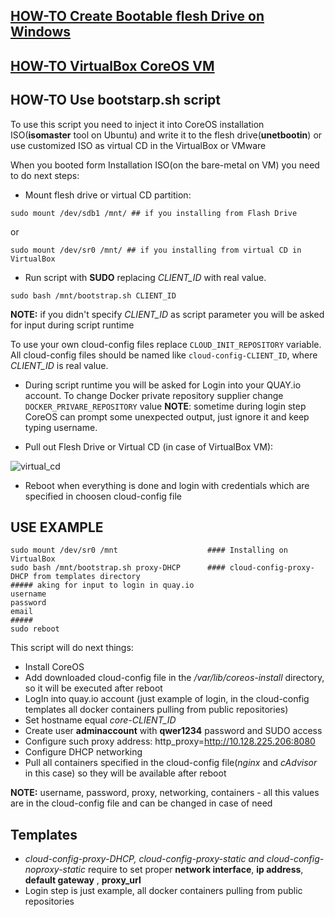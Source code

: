 ## [HOW-TO Create Bootable flesh Drive on Windows](https://github.com/Trane9991/bootstrap-coreos/wiki/HOW-TO-Create-Bootable-flesh-Drive-on-WIndows) ##

## [HOW-TO VirtualBox CoreOS VM](https://github.com/Trane9991/bootstrap-coreos/wiki/VirtualBox-create-CoreOS-VM) ##

## HOW-TO Use bootstarp.sh script ##
To use this script you need to inject it into CoreOS installation ISO(**isomaster** tool on Ubuntu) and write it to the flesh drive(**unetbootin**) or use customized ISO as virtual CD in the VirtualBox or VMware

When you booted form Installation ISO(on the bare-metal on VM) you need to do next steps:
* Mount flesh drive or virtual CD partition:
```
sudo mount /dev/sdb1 /mnt/ ## if you installing from Flash Drive
```  
or
```
sudo mount /dev/sr0 /mnt/ ## if you installing from virtual CD in VirtualBox
```

* Run script with **SUDO** replacing *CLIENT_ID* with real value.
```
sudo bash /mnt/bootstrap.sh CLIENT_ID
```
**NOTE:** if you didn't specify *CLIENT_ID* as script parameter you will be asked for input during script runtime


To use your own cloud-config files replace ```CLOUD_INIT_REPOSITORY``` variable. All cloud-config files should be named like ```cloud-config-CLIENT_ID```, where *CLIENT_ID* is real value.

* During script runtime you will be asked for Login into your QUAY.io account. To change Docker private repository supplier change ```DOCKER_PRIVARE_REPOSITORY``` value
**NOTE**: sometime during login step CoreOS can prompt some unexpected output, just ignore it and keep typing username.

* Pull out Flesh Drive or Virtual CD (in case of VirtualBox VM):

 ![virtual_cd](http://img.ctrlv.in/img/15/06/23/55898d58a8a70.jpg)

* Reboot when everything is done and login with credentials which are specified in choosen cloud-config file


## USE EXAMPLE ##
```
sudo mount /dev/sr0 /mnt                    #### Installing on VirtualBox
sudo bash /mnt/bootstrap.sh proxy-DHCP      #### cloud-config-proxy-DHCP from templates directory
##### aking for input to login in quay.io
username
password
email
#####
sudo reboot
```

This script will do next things:
* Install CoreOS
* Add downloaded cloud-config file in the */var/lib/coreos-install* directory, so it will be executed after reboot
* LogIn into quay.io account  (just example of login, in the cloud-config templates all docker containers pulling from public repositories)
* Set hostname equal *core-CLIENT_ID*
* Create user **adminaccount** with **qwer1234** password and SUDO access
* Configure such proxy address: http_proxy=http://10.128.225.206:8080
* Configure DHCP networking
* Pull all containers specified in the cloud-config file(*nginx* and *cAdvisor* in this case) so they will be available after reboot

**NOTE:** username, password, proxy, networking, containers - all this values are in the cloud-config file and can be changed in case of need


## Templates ##
* *cloud-config-proxy-DHCP, cloud-config-proxy-static and cloud-config-noproxy-static* require to set proper **network interface**, **ip address**, **default gateway** , **proxy_url**
* Login step is just example, all docker containers pulling from public repositories
